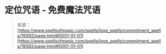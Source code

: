 <!--yml

category: 未分类

date: 2024-06-12 19:01:21

-->

# 定位咒语 - 免费魔法咒语

> 来源：[https://www.spellsofmagic.com/spells/love_spells/commitment_spells/19392/page.html#0001-01-01](https://www.spellsofmagic.com/spells/love_spells/commitment_spells/19392/page.html#0001-01-01)
